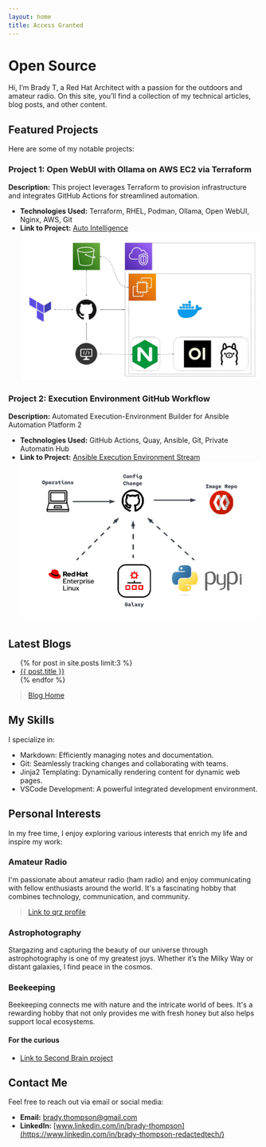 ```yaml
---
layout: home
title: Access Granted
---
```


# Open Source

Hi, I’m Brady T, a Red Hat Architect with a passion for the outdoors and amateur radio. On this site, you’ll find a collection of my technical articles, blog posts, and other content.

## Featured Projects

Here are some of my notable projects:

### Project 1: Open WebUI with Ollama on AWS EC2 via Terraform

**Description:** This project leverages Terraform to provision infrastructure and integrates GitHub Actions for streamlined automation.

- **Technologies Used:** Terraform, RHEL, Podman, Ollama, Open WebUI, Nginx, AWS, Git
- **Link to Project:** [Auto Intelligence](https://github.com/r3dact3d/Auto-Intelligence)
![Architecture](images/auto-intelligence.png?width=100)

### Project 2: Execution Environment GitHub Workflow

**Description:** Automated Execution-Environment Builder for Ansible Automation Platform 2
- **Technologies Used:** GitHub Actions, Quay, Ansible, Git, Private Automatin Hub
- **Link to Project:** [Ansible Execution Environment Stream](https://github.com/r3dact3d/Ansible-Execution-Environment-Stream)
![Execution Environment Builder](images/ee-builder.png?width=100)


## Latest Blogs

<ul>
  {% for post in site.posts limit:3 %}
    <li>
      <a href="{{ post.url }}">{{ post.title }}</a>
    </li>
  {% endfor %}
</ul>

> [Blog Home](https://r3dact3d.github.io/posts)

## My Skills

I specialize in:
- Markdown: Efficiently managing notes and documentation.
- Git: Seamlessly tracking changes and collaborating with teams.
- Jinja2 Templating: Dynamically rendering content for dynamic web pages.
- VSCode Development: A powerful integrated development environment.

## Personal Interests

In my free time, I enjoy exploring various interests that enrich my life and inspire my work:

### Amateur Radio
I'm passionate about amateur radio (ham radio) and enjoy communicating with fellow enthusiasts around the world. It's a fascinating hobby that combines technology, communication, and community.

> [Link to qrz profile](https://www.qrz.com/db/W5AWW)

### Astrophotography
Stargazing and capturing the beauty of our universe through astrophotography is one of my greatest joys. Whether it’s the Milky Way or distant galaxies, I find peace in the cosmos.

### Beekeeping
Beekeeping connects me with nature and the intricate world of bees. It's a rewarding hobby that not only provides me with fresh honey but also helps support local ecosystems.

#### For the curious

* [Link to Second Brain project](https://r3dact3d.github.io/brain-dump/)

## Contact Me

Feel free to reach out via email or social media:

- **Email:** [brady.thompson@gmail.com](mailto:brady.thompson@gmail.com)
- **LinkedIn:** [www.linkedin.com/in/brady-thompson](https://www.linkedin.com/in/brady-thompson-redactedtech/)





